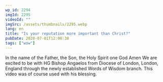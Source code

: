 ```yaml
---
wp_id: 2294
imgId: 2295
videoId: ""
imgSrc: /assets/thumbnails/2295.webp
lang: en
title: "Is your reputation more important than Christ?"
pubDate: 2020-07-01T12:00:38
tags: ["wow"]
---
```


<!-- page: 6 -->

<p>In the name of the Father, the Son, the Holy Spirit one God Amen We are excited to be with HG Bishop Angaelos from Diocese of London, London, England through the newly established Words of Wisdom branch. This video was of course used with his blessing.</p>
